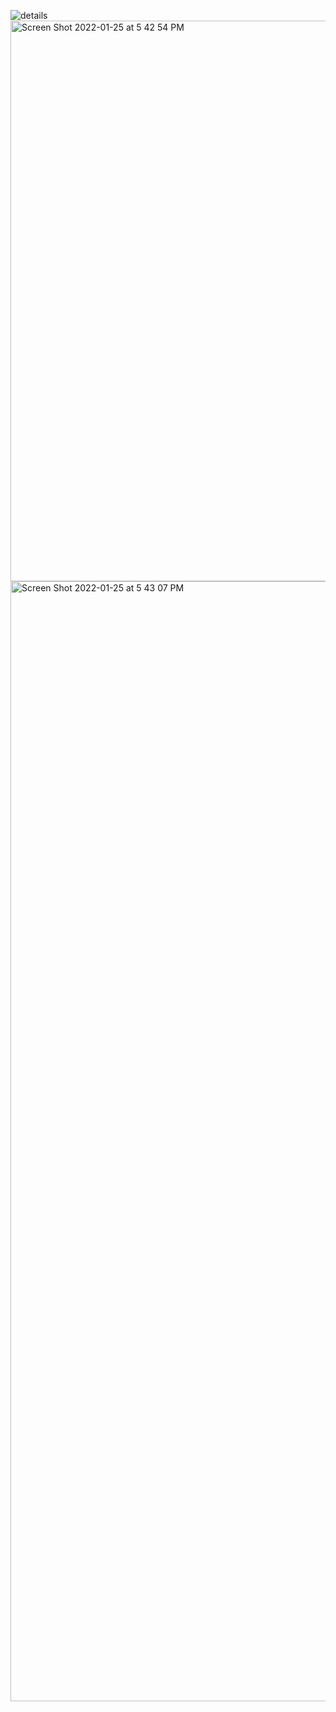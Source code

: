 ![details](https://user-images.githubusercontent.com/47931506/211395311-35fe3179-82d9-4602-9672-d207d7daf25c.png)
<img width="897" alt="Screen Shot 2022-01-25 at 5 42 54 PM" src="https://user-images.githubusercontent.com/47931506/211395573-17703b70-b0e9-4e31-80f9-4ad7db8c1bdb.png">
<img width="1792" alt="Screen Shot 2022-01-25 at 5 43 07 PM" src="https://user-images.githubusercontent.com/47931506/211395586-94e92229-d1b0-448d-b2c2-a9a0eb1af628.png">

